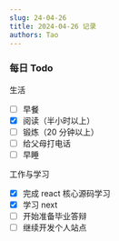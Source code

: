 ```yaml
---
slug: 24-04-26
title: 2024-04-26 记录
authors: Tao
---
```


### 每日 Todo

生活

- [ ] 早餐
- [x] 阅读（半小时以上）
- [ ] 锻炼（20 分钟以上）
- [ ] 给父母打电话
- [ ] 早睡

工作与学习

- [x] 完成 react 核心源码学习
- [x] 学习 next
- [ ] 开始准备毕业答辩
- [ ] 继续开发个人站点
<!-- truncate -->
